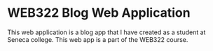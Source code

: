 # WEB322 Blog Web Application
This web application is a blog app that I have created as a student at Seneca college. This web app is a part of the WEB322 course.

